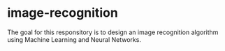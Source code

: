 # image-recognition

The goal for this responsitory is to design an image recognition algorithm using Machine Learning and Neural Networks.
